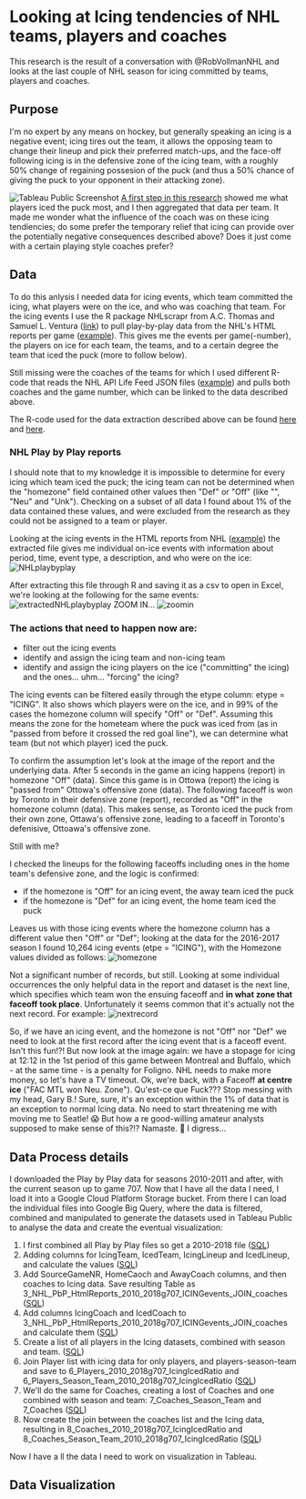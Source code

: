 # Looking at Icing tendencies of NHL teams, players and coaches

This research is the result of a conversation with @RobVollmanNHL and looks at the last couple of NHL season for icing committed by teams, players and coaches.

## Purpose
I'm no expert by any means on hockey, but generally speaking an icing is a negative event; icing tires out the team, it allows the opposing team to change their lineup and pick their preferred match-ups, and the face-off following icing is in the defensive zone of the icing team, with a roughly 50% change of regaining possesion of the puck (and thus a 50% chance of giving the puck to your opponent in their attacking zone).

![Tableau Public Screenshot](https://github.com/rjweise/RESEARCH---NHL-Icing-and-Coaching-tendencies/blob/master/docs/img/Screen%20Shot%202018-01-19%20at%208.02.21%20PM.png)
[A first step in this research](https://public.tableau.com/profile/rj7974#!/vizhome/IcingPrototype2/Icingperteamandplayer) showed me what players iced the puck most, and I then aggregated that data per team. It made me wonder what the influence of the coach was on these icing tendiencies; do some prefer the temporary relief that icing can provide over the potentially negative consequences described above? Does it just come with a certain playing style coaches prefer?

## Data
To do this anlysis I needed data for icing events, which team committed the icing, what players were on the ice, and who was coaching that team. For the icing events I use the R package NHLscrapr from A.C. Thomas and Samuel L. Ventura ([link](https://cran.r-project.org/web/packages/nhlscrapr/index.html)) to pull play-by-play data from the NHL's HTML reports per game ([example]( http://www.nhl.com/scores/htmlreports/20172018/PL020043.HTM)). This gives me the events per game(-number), the players on ice for each team, the teams, and to a certain degree the team that iced the puck (more to follow below).

Still missing were the coaches of the teams for which I used different R-code that reads the NHL API Life Feed JSON files ([example](http://statsapi.web.nhl.com/api/v1/game/2017020019/feed/live)) and pulls both coaches and the game number, which can be linked to the data described above.

The R-code used for the data extraction described above can be found [here](https://github.com/rjweise/RESEARCH---NHL-Icing-and-Coaching-tendencies/blob/master/Rcode/R-NHL-Play-By-Play-data) and [here](https://github.com/rjweise/RESEARCH---NHL-Icing-and-Coaching-tendencies/blob/master/Rcode/R-coaching-data).

### NHL Play by Play reports
I should note that to my knowledge it is impossible to determine for every icing which team iced the puck; the icing team can not be determined when the "homezone" field contained other values then "Def" or "Off" (like "", "Neu" and "Unk"). Checking on a subset of all data I found about 1% of the data contained these values, and were excluded from the research as they could not be assigned to a team or player.

Looking at the icing events in the HTML reports from NHL ([example](http://www.nhl.com/scores/htmlreports/20162017/PL020001.HTM)) the extracted file gives me individual on-ice events with information about period, time, event type, a description, and who were on the ice: ![NHLplaybyplay](https://github.com/rjweise/RESEARCH---NHL-Icing-and-Coaching-tendencies/blob/master/docs/img/2018-01-19_11-28-13.png "NHL Play by Play report example")

After extracting this file through R and saving it as a csv to open in Excel, we're looking at the following for the same events: ![extractedNHLplaybyplay](https://github.com/rjweise/RESEARCH---NHL-Icing-and-Coaching-tendencies/blob/master/images/2018-01-19_11-35-50.png "NHL Play by Play extracted example")
ZOOM IN...
![zoomin](https://github.com/rjweise/RESEARCH---NHL-Icing-and-Coaching-tendencies/blob/master/images/2018-01-19_11-41-15.png)

### The actions that need to happen now are:
* filter out the icing events
* identify and assign the icing team and non-icing team
* identify and assign the icing players on the ice ("committing" the icing) and the ones... uhm... "forcing" the icing?

The icing events can be filtered easily through the etype column: etype = "ICING". It also shows which players were on the ice, and in 99% of the cases the homezone column will specify "Off" or "Def". Assuming this means the zone for the hometeam where the puck was iced from (as in "passed from before it crossed the red goal line"), we can determine what team (but not which player) iced the puck.

To confirm the assumption let's look at the image of the report and the underlying data. After 5 seconds in the game an icing happens (report) in homezone "Off" (data). Since this game is in Ottowa (report) the icing is "passed from" Ottowa's offensive zone (data). The following faceoff is won by Toronto in their defensive zone (report), recorded as "Off" in the homezone column (data). This makes sense, as Toronto iced the puck from their own zone, Ottawa's offensive zone, leading to a faceoff in Toronto's defenisive, Ottoawa's offensive zone.

Still with me?

I checked the lineups for the following faceoffs including ones in the home team's defensive zone, and the logic is confirmed:
* if the homezone is "Off" for an icing event, the away team iced the puck
* if the homezone is "Def" for an icing event, the home team iced the puck

Leaves us with those icing events where the homezone column has a different value then "Off" or "Def"; looking at the data for the 2016-2017 season I found 10,264 icing events (etpe = "ICING"), with the Homezone values divided as follows:
![homezone](https://github.com/rjweise/RESEARCH---NHL-Icing-and-Coaching-tendencies/blob/master/images/2018-01-19_12-52-22.png)

Not a significant number of records, but still. Looking at some individual occurrences the only helpful data in the report and dataset is the next line, which specifies which team won the ensuing faceoff and **in what zone that faceoff took place**. Unfortunately it seems common that it's actually not the next record. For example:
![nextrecord](https://github.com/rjweise/RESEARCH---NHL-Icing-and-Coaching-tendencies/blob/master/images/2018-01-19_13-01-36.png)

So, if we have an icing event, and the homezone is not "Off" nor "Def" we need to look at the first record after the icing event that is a faceoff event. Isn't this fun!?! But now look at the image again: we have a stopage for icing at 12:12 in the 1st period of this game between Montreal and Buffalo, which - at the same time - is a penalty for Foligno. NHL needs to make more money, so let's have a TV timeout. Ok, we're back, with a Faceoff **at centre ice** ("FAC	MTL won Neu. Zone"). Qu'est-ce que Fuck??? Stop messing with my head, Gary B.! Sure, sure, it's an exception within the 1% of data that is an exception to normal Icing data. No need to start threatening me with moving me to Seatle! :scream: But how a re good-willing amateur analysts supposed to make sense of this?!? Namaste. :pray: I digress...

## Data Process details
I downloaded the Play by Play data for seasons 2010-2011 and after, with the current season up to game 707. Now that I have all the data I need, I load it into a Google Cloud Platform Storage bucket. From there I can load the individual files into Google Big Query, where the data is filtered, combined and manipulated to generate the datasets used in Tableau Public to analyse the data and create the eventual visualization:

1. I first combined all Play by Play files so get a 2010-2018 file ([SQL](https://github.com/rjweise/RESEARCH---NHL-Icing-and-Coaching-tendencies/blob/master/bqsql/1_CombiningPbPfilesGBQ))
2. Adding columns for IcingTeam, IcedTeam, IcingLineup and IcedLineup, and calculate the values ([SQL](https://github.com/rjweise/RESEARCH---NHL-Icing-and-Coaching-tendencies/blob/master/bqsql/2_Adding_columns_and_calculate_values))
3. Add SourceGameNR, HomeCaoch and AwayCoach columns, and then coaches to Icing data. Save resulting Table as 3_NHL_PbP_HtmlReports_2010_2018g707_ICINGevents_JOIN_coaches ([SQL](https://github.com/rjweise/RESEARCH---NHL-Icing-and-Coaching-tendencies/blob/master/bqsql/3_AddingCoachingDataToIcingDataGBQ))
4. Add columns IcingCoach and IcedCoach to 3_NHL_PbP_HtmlReports_2010_2018g707_ICINGevents_JOIN_coaches and calculate them ([SQL](https://github.com/rjweise/RESEARCH---NHL-Icing-and-Coaching-tendencies/blob/master/bqsql/3_AddingCoachingDataToIcingDataGBQ))
5. Create a list of all players in the Icing datasets, combined with season and team. ([SQL](https://github.com/rjweise/RESEARCH---NHL-Icing-and-Coaching-tendencies/blob/master/bqsql/5_PlayersSeasonsTeamSQL))
6. Join Player list with icing data for only players, and players-season-team and save to 6_Players_2010_2018g707_IcingIcedRatio and 6_Players_Season_Team_2010_2018g707_IcingIcedRatio ([SQL](https://github.com/rjweise/RESEARCH---NHL-Icing-and-Coaching-tendencies/blob/master/bqsql/6_PlayersNrOfIcingIcedSQL))
7. We'll do the same for Coaches, creating a lost of Coaches and one combined with season and team: 
7_Coaches_Season_Team and 7_Coaches ([SQL](https://github.com/rjweise/RESEARCH---NHL-Icing-and-Coaching-tendencies/blob/master/bqsql/7_CreateCoachesList))
8. Now create the join between the coaches list and the Icing data, resulting in 8_Coaches_2010_2018g707_IcingIcedRatio and 8_Coaches_Season_Team_2010_2018g707_IcingIcedRatio ([SQL](https://github.com/rjweise/RESEARCH---NHL-Icing-and-Coaching-tendencies/blob/master/bqsql/8_CoachesNrOfIcingIcedSQL))

Now I have a ll the data I need to work on visualization in Tableau.

## Data Visualization

